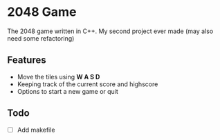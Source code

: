 # 2048 Game
 The 2048 game written in C++. My second project ever made (may also need some refactoring)
## Features
- Move the tiles using **W A S D**
- Keeping track of the current score and highscore
- Options to start a new game or quit

## Todo
- [ ]  Add makefile
